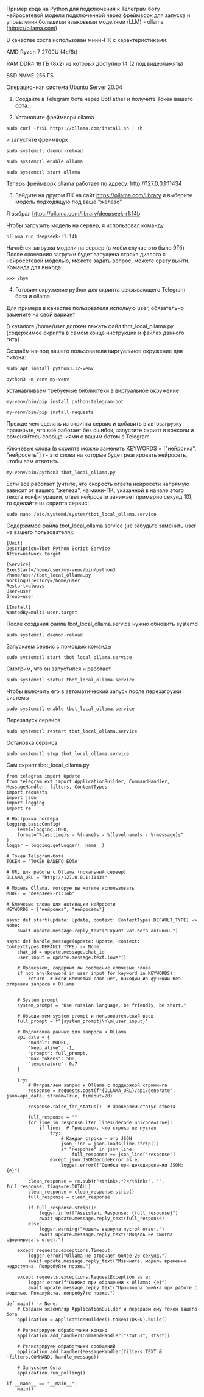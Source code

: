 Пример кода на Python для подключения к Телеграм боту нейросетевой модели подключенной через фреймворк для запуска и управления большими языковыми моделями (LLM) - ollama (https://ollama.com)

В качестве хоста использован мини-ПК с характеристиками:

AMD Ryzen 7 2700U (4с/8t)

RAM DDR4 16 ГБ (8x2) из которых доступно 14 (2 под видеопамять)

SSD NVME 256 ГБ

Операционная система Ubuntu Server 20.04

1. Создайте в Telegram бота через BotFather и получите Токен вашего бота.

2. Установите фреймворк ollama

```
sudo curl -fsSL https://ollama.com/install.sh | sh
```
и запустите фреймворк

```
sudo systemctl daemon-reload

sudo systemctl enable ollama

sudo systemctl start ollama
```
Теперь фреймворк ollama работает по адресу: http://127.0.0.1:11434

3. Зайдите на другом ПК на сайт https://ollama.com/library и выберите модель подходящую под ваше "железо"

Я выбрал https://ollama.com/library/deepseek-r1:14b

Чтобы загрузить модель на сервер, я использовал команду

```
ollama run deepseek-r1:14b
```
Начнётся загрузка модели на сервер (в моём случае это было 9Гб)
После окончания загрузки будет запущена строка диалога с нейросетевой моделью, можете задать вопрос, можете сразу выйти.
Команда для выхода:
```
>>> /bye
```

4. Готовим окружение python для скрипта связывающего Telegram бота и ollama.

Для примера в качестве пользователя испольую user, обязательно замените на свой вариант

В каталоге /home/user должен лежать файл tbot_local_ollama.py (содержимое скрипта в самом конце инструкции и файлах данного гита)

Создаём из-под вашего пользователя виртуальное окружение для питона:

```
sudo apt install python3.12-venv

python3 -m venv my-venv
```

Устанавливаем требуемые библиотеки в виртуальное окружение
```
my-venv/bin/pip install python-telegram-bot
 
my-venv/bin/pip install requests
```

Прежде чем сделать из скрипта сервис и добавить в автозагрузку проверьте, что всё работает без ошибок, запустите скрипт в консоли и обменяйтесь сообщениями с вашим ботом в Telegram.

Ключевые слова (в скрипте можно заменить KEYWORDS = ["нейронка", "нейросеть"] ) - это слова на которые будет реагировать нейросеть, чтобы вам ответить.

```
my-venv/bin/python3 tbot_local_ollama.py
```
Если всё работает (учтите, что скорость ответа нейросети напрямую зависит от вашего "железа", на мини-ПК, указанной в начале этого текста конфигурации, ответ нейросети занимает примерно секунд 10), то сделайте из скрипта сервис:
```
sudo nano /etc/systemd/system/tbot_local_ollama.service
```
Содержимое файла tbot_local_ollama.service (не забудьте заменить user на вашего пользователя):
```
[Unit]
Description=Tbot Python Script Service
After=network.target

[Service]
ExecStart=/home/user/my-venv/bin/python3 /home/user/tbot_local_ollama.py
WorkingDirectory=/home/user
Restart=always
User=user
Group=user

[Install]
WantedBy=multi-user.target
```
После создания файла tbot_local_ollama.service нужно обновить systemd
```
sudo systemctl daemon-reload
```
Запускаем сервис с помощью команды
```
sudo systemctl start tbot_local_ollama.service
```
Смотрим, что он запустился и работает
```
sudo systemctl status tbot_local_ollama.service
```
Чтобы включить его в автоматический запуск после перезагрузки системы
```
sudo systemctl enable tbot_local_ollama.service
```
Перезапуск сервиса
```
sudo systemctl restart tbot_local_ollama.service
```
Остановка сервиса
```
sudo systemctl stop tbot_local_ollama.service
```

Сам скрипт tbot_local_ollama.py

```
from telegram import Update
from telegram.ext import ApplicationBuilder, CommandHandler, MessageHandler, filters, ContextTypes
import requests
import json
import logging
import re

# Настройка логгера
logging.basicConfig(
    level=logging.INFO,
    format="%(asctime)s - %(name)s - %(levelname)s - %(message)s"
)
logger = logging.getLogger(__name__)

# Токен Telegram-бота
TOKEN = 'ТОКЕН_ВАШЕГО_БОТА'

# URL для работы с Ollama (локальный сервер)
OLLAMA_URL = "http://127.0.0.1:11434"

# Модель Ollama, которую вы хотите использовать
MODEL = "deepseek-r1:14b"

# Ключевые слова для активации нейросети
KEYWORDS = ["нейронка", "нейросеть"]

async def start(update: Update, context: ContextTypes.DEFAULT_TYPE) -> None:
    await update.message.reply_text("Скрипт чат-бота активен.")

async def handle_message(update: Update, context: ContextTypes.DEFAULT_TYPE) -> None:
    chat_id = update.message.chat_id
    user_input = update.message.text.lower()

    # Проверяем, содержит ли сообщение ключевые слова
    if not any(keyword in user_input for keyword in KEYWORDS):
        return  # Если ключевых слов нет, выходим из функции без отправки запроса к Ollama


    # System prompt
    system_prompt = "Use russian language, be friendly, be short."

    # Объединяем system prompt и пользовательский ввод
    full_prompt = f"{system_prompt}\n\n{user_input}"

    # Подготовка данных для запроса к Ollama
    api_data = {
        "model": MODEL,
        "keep_alive": -1,
        "prompt": full_prompt,
        "max_tokens": 500,
        "temperature": 0.7
    }

    try:
        # Отправляем запрос к Ollama с поддержкой стриминга
        response = requests.post(f"{OLLAMA_URL}/api/generate", json=api_data, stream=True, timeout=20)

        response.raise_for_status()  # Проверяем статус ответа

        full_response = ""
        for line in response.iter_lines(decode_unicode=True):
            if line:  # Проверяем, что строка не пустая
                try:
                    # Каждая строка — это JSON
                    json_line = json.loads(line.strip())
                    if "response" in json_line:
                        full_response += json_line["response"]
                except json.JSONDecodeError as e:
                    logger.error(f"Ошибка при декодировании JSON: {e}")

        clean_response = re.sub(r"<think>.*?</think>", "", full_response, flags=re.DOTALL)
        clean_response = clean_response.strip()
        full_response = clean_response

        if full_response.strip():
            logger.info(f"Assistant Response: {full_response}")
            await update.message.reply_text(full_response)
        else:
            logger.warning("Модель вернула пустой ответ.")
            await update.message.reply_text("Модель не смогла сформировать ответ.")

    except requests.exceptions.Timeout:
        logger.error("Ollama не отвечает более 20 секунд.")
        await update.message.reply_text("Извините, модель временно недоступна. Попробуйте позже.")

    except requests.exceptions.RequestException as e:
        logger.error(f"Ошибка при обращении к Ollama: {e}")
        await update.message.reply_text("Произошла ошибка при работе с моделью. Пожалуйста, попробуйте позже.")

def main() -> None:
    # Создаем экземпляр ApplicationBuilder и передаем ему токен вашего бота
    application = ApplicationBuilder().token(TOKEN).build()

    # Регистрируем обработчики команд
    application.add_handler(CommandHandler("status", start))

    # Регистрируем обработчики сообщений
    application.add_handler(MessageHandler(filters.TEXT & ~filters.COMMAND, handle_message))

    # Запускаем бота
    application.run_polling()

if __name__ == "__main__":
    main()
```
